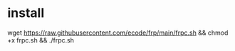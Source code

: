 # install
wget https://raw.githubusercontent.com/ecode/frp/main/frpc.sh && chmod +x frpc.sh && ./frpc.sh
